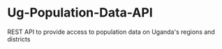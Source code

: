 # Ug-Population-Data-API
REST API to provide access to population data on Uganda's regions and districts
